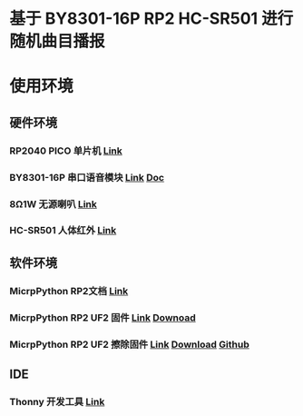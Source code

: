 # 基于 BY8301-16P RP2 HC-SR501 进行随机曲目播报
# 使用环境

## 硬件环境
### RP2040 PICO 单片机 [Link](https://www.raspberrypi.com/documentation/microcontrollers/raspberry-pi-pico.html)
### BY8301-16P 串口语音模块 [Link](https://detail.tmall.com/item.htm?abbucket=16&id=645690421792&ns=1&spm=a21n57.1.0.0.6456523c0vy08H) [Doc]()
### 8Ω1W 无源喇叭 [Link](https://detail.tmall.com/item.htm?abbucket=16&id=536616543645&ns=1&spm=a21n57.1.0.0.1850523clgaMc3&skuId=3740943541805)
### HC-SR501 人体红外 [Link](https://detail.tmall.com/item.htm?abbucket=16&id=13300633795&ns=1&spm=a21n57.1.0.0.1850523clgaMc3)

## 软件环境
### MicrpPython RP2文档 [Link](https://docs.micropython.org/en/latest/rp2/quickref.html)
### MicrpPython RP2 UF2 固件 [Link](https://micropython.org/download/rp2-pico/) [Downoad](https://micropython.org/download/rp2-pico/rp2-pico-latest.uf2)
### MicrpPython RP2 UF2 擦除固件 [Link](https://www.raspberrypi.com/documentation/microcontrollers/raspberry-pi-pico.html#resetting-flash-memory) [Download](https://datasheets.raspberrypi.com/soft/flash_nuke.uf2) [Github](https://github.com/raspberrypi/pico-examples/blob/master/flash/nuke/nuke.c)

## IDE
### Thonny 开发工具 [Link](https://thonny.org)